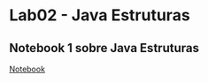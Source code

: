 # Lab02 - Java Estruturas


## Notebook 1 sobre Java Estruturas

[Notebook](notebook/lab02-java-estruturas(14).ipynb)

